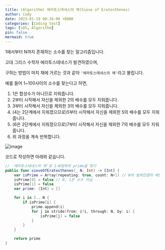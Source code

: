 ```yaml
---
title: (Algorithm) 에라토스테네스의 채(Sieve of Eratosthenes)
author: Cody
date: 2023-01-19 00:34:00 +0800
categories: [Coding test]
tags: [iOS, Algorithm]
pin: false
mermaid: true
---
```

1에서부터 N까지 존재하는 소수를 찾는 알고리즘입니다.

고대 그리스 수학자 에라토스테네스가 발견하였으며,

구하는 방법이 마치 채에 거르는 것과 같아 `'에라토스테네스의 채'`라고 불립니다.

예를 들어 1~100사이의 소수를 찾는다고 하면,

1. 1은 합성수가 아니므로 지워줍니다.
2. 2부터 시작해서 자신을 제외한 2의 배수를 모두 지워줍니다.
3. 3부터 시작해서 자신을 제외한 3의 배수를 모두 지워줍니다.
4. (4는 2단계에서 지워졌으므로)5부터 시작해서 자신을 제외한 5의 배수를 모두 지워줍니다.
5. (6은 2단계에서 지워졌으므로)7부터 시작해서 자신을 제외한 7의 배수를 모두 지워줍니다.
6. 위 과정을 계속 반복합니다.

![image](https://github.com/swiftycody/swiftycody.github.io/assets/9062513/fe335d76-1233-4461-99be-27aeda9aafd3)

코드로 작성하면 아래와 같습니다.

```swift
// '에라토스테네스의 채'로 1~N범위의 prime을 찾기
public func sieveOfEratosthenes(_ N: Int) -> [Int] {
    var isPrime = Array(repeating: true, count: N+1) // N의 범위만큼의 배열
    isPrime[0] = false // 0, 1은 소수 아님
    isPrime[1] = false
    var prime: [Int] = []

    for i in 2...N {
        if isPrime[i] {
            prime.append(i)
            for j in stride(from: i*i, through: N, by: i) {
                isPrime[j] = false
            }
        }
    }

    return prime
}
```